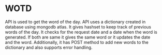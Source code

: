 # WOTD


API is used to get the word of the day.
API uses a dictionary created in database using mongodb atlas.
It gives hashset to keep track of previous words of the day.
It checks for the request date and a date when the word is generated.
If both are same it gives the same word or it updates the date and the word.
Additionally, it has POST method to add new words to the dictionary and also supports error handling.

